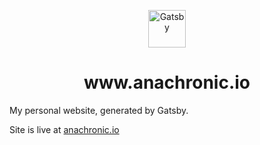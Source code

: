 <p align="center">
  <a href="https://www.gatsbyjs.org">
    <img alt="Gatsby" src="https://www.gatsbyjs.org/monogram.svg" width="60" />
  </a>
</p>
<h1 align="center">
  www.anachronic.io
</h1>

My personal website, generated by Gatsby.

Site is live at [anachronic.io](https://www.anachronic.io)
